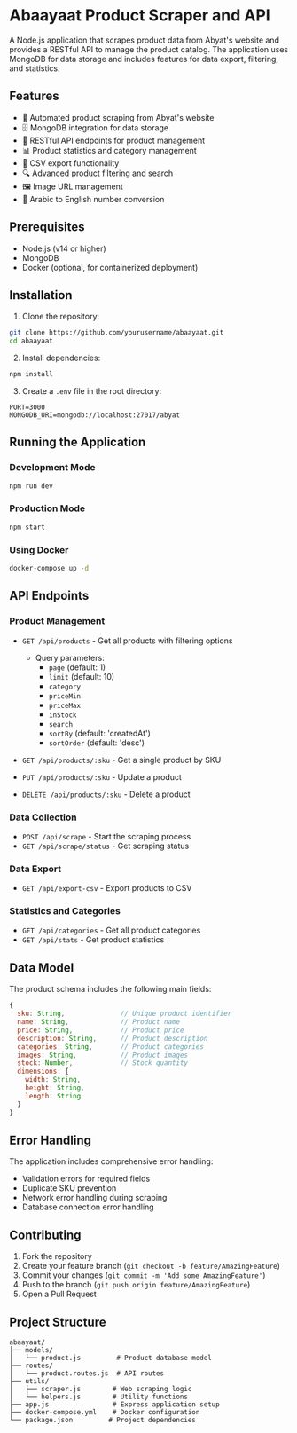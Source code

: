 # Abaayaat Product Scraper and API

A Node.js application that scrapes product data from Abyat's website and provides a RESTful API to manage the product catalog. The application uses MongoDB for data storage and includes features for data export, filtering, and statistics.

## Features

- 🔄 Automated product scraping from Abyat's website
- 🗄️ MongoDB integration for data storage
- 🚀 RESTful API endpoints for product management
- 📊 Product statistics and category management
- 📁 CSV export functionality
- 🔍 Advanced product filtering and search
- 🖼️ Image URL management
- 🔢 Arabic to English number conversion

## Prerequisites

- Node.js (v14 or higher)
- MongoDB
- Docker (optional, for containerized deployment)

## Installation

1. Clone the repository:
```bash
git clone https://github.com/yourusername/abaayaat.git
cd abaayaat
```

2. Install dependencies:
```bash
npm install
```

3. Create a `.env` file in the root directory:
```env
PORT=3000
MONGODB_URI=mongodb://localhost:27017/abyat
```

## Running the Application

### Development Mode
```bash
npm run dev
```

### Production Mode
```bash
npm start
```

### Using Docker
```bash
docker-compose up -d
```

## API Endpoints

### Product Management

- `GET /api/products` - Get all products with filtering options
  - Query parameters:
    - `page` (default: 1)
    - `limit` (default: 10)
    - `category`
    - `priceMin`
    - `priceMax`
    - `inStock`
    - `search`
    - `sortBy` (default: 'createdAt')
    - `sortOrder` (default: 'desc')

- `GET /api/products/:sku` - Get a single product by SKU
- `PUT /api/products/:sku` - Update a product
- `DELETE /api/products/:sku` - Delete a product

### Data Collection

- `POST /api/scrape` - Start the scraping process
- `GET /api/scrape/status` - Get scraping status

### Data Export

- `GET /api/export-csv` - Export products to CSV

### Statistics and Categories

- `GET /api/categories` - Get all product categories
- `GET /api/stats` - Get product statistics

## Data Model

The product schema includes the following main fields:

```javascript
{
  sku: String,              // Unique product identifier
  name: String,             // Product name
  price: String,            // Product price
  description: String,      // Product description
  categories: String,       // Product categories
  images: String,           // Product images
  stock: Number,            // Stock quantity
  dimensions: {            
    width: String,
    height: String,
    length: String
  }
}
```

## Error Handling

The application includes comprehensive error handling:
- Validation errors for required fields
- Duplicate SKU prevention
- Network error handling during scraping
- Database connection error handling

## Contributing

1. Fork the repository
2. Create your feature branch (`git checkout -b feature/AmazingFeature`)
3. Commit your changes (`git commit -m 'Add some AmazingFeature'`)
4. Push to the branch (`git push origin feature/AmazingFeature`)
5. Open a Pull Request

## Project Structure

```
abaayaat/
├── models/
│   └── product.js         # Product database model
├── routes/
│   └── product.routes.js  # API routes
├── utils/
│   ├── scraper.js        # Web scraping logic
│   └── helpers.js        # Utility functions
├── app.js                # Express application setup
├── docker-compose.yml    # Docker configuration
└── package.json         # Project dependencies
```

